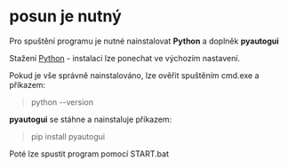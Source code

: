 # posun je nutný
Pro spuštění programu je nutné nainstalovat **Python** a doplněk **pyautogui**

Stažení [Python](https://www.python.org/downloads/) - instalaci lze ponechat ve výchozím nastavení.

Pokud je vše správně nainstalováno, lze ověřit spuštěním cmd.exe a příkazem:

>python --version

**pyautogui** se stáhne a nainstaluje příkazem:

>pip install pyautogui

Poté lze spustit program pomocí START.bat

